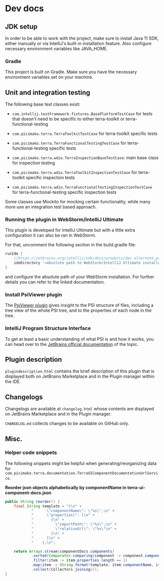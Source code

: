 # Dev docs

## JDK setup

In order to be able to work with the project, make sure to install Java 11 SDK, either manually or via IntelliJ's built-in
installation feature. Also configure necessary environment variables like JAVA_HOME.

### Gradle

This project is built on Gradle. Make sure you have the necessary environment variables set on your machine.

## Unit and integration testing

The following base test classes exist:
- `com.intellij.testFramework.fixtures.BasePlatformTestCase` for tests that doesn't need to be specific to
either terra-toolkit or terra-functional-testing
- `com.picimako.terra.TerraToolkitTestCase` for terra-toolkit specific tests
- `com.picimako.terra.TerraFunctionalTestingTestCase` for terra-functional-testing specific tests

- `com.picimako.terra.wdio.TerraInspectionBaseTestCase`: main base class for inspection testing
- `com.picimako.terra.wdio.TerraToolkitInspectionTestCase` for terra-toolkit specific inspection tests
- `com.picimako.terra.wdio.TerraFunctionalTestingInspectionTestCase` for terra-functional-testing specific inspection tests

Some classes use Mockito for mocking certain functionality, while many more use an integration test based approach.

### Running the plugin in WebStorm/IntelliJ Ultimate

This plugin is developed for IntelliJ Ultimate but with a little extra configuration it can also be ran in WebStorm.

For that, uncomment the following section in the build.gradle file:

```groovy
runIde {
    //https://jetbrains.org/intellij/sdk/docs/products/dev_alternate_products.html#configuring-pluginxml
    ideDirectory '<absolute path to WebStorm/IntelliJ Ultimate installation>'
}
```

and configure the absolute path of your WebStorm installation. For further details you can refer to the linked documentation.

### Install PsiViewer plugin

The [PsiViewer plugin](https://plugins.jetbrains.com/plugin/227-psiviewer) gives insight to the PSI structure of files,
including a tree view of the whole PSI tree, and to the properties of each node in the tree.

### IntelliJ Program Structure Interface

To get at least a basic understanding of what PSI is and how it works, you can head over to the
[JetBrains official documentation](https://jetbrains.org/intellij/sdk/docs/basics/architectural_overview/psi.html)
of the topic.

## Plugin description

`plugindescription.html` contains the brief description of this plugin that is displayed both on JetBrains Marketplace
and in the Plugin manager within the IDE.

## Changelogs

Changelogs are available at `changelog.html` whose contents are displayed on JetBrains Marketplace and in the Plugin manager.

`CHANGELOG.md` collects changes to be available on GitHub only.

## Misc.

### Helper code snippets

The following snippets might be helpful when generating/reorganizing data for `com.picimako.terra.documentation.TerraUIComponentDocumentationUrlService`.

**Reorder json objects alphabetically by componentName in terra-ui-component-docs.json**

```java
public String reorder() {
    final String template = "{\n" +
            "      \"componentName\": \"%s\",\n" +
            "      \"properties\": [\n" +
            "        {\n" +
            "          \"importPath\": \"%s\",\n" +
            "          \"relativeUrl\": \"%s\"\n" +
            "        }\n" +
            "      ]\n" +
            "    },\n";

    return Arrays.stream(componentDocs.components)
            .sorted(Comparator.comparing(component -> component.componentName))
            .filter(item -> item.properties.length == 1)
            .map(item -> String.format(template, item.componentName, item.properties[0].importPath, item.properties[0].relativeUrl))
            .collect(Collectors.joining());
}
```